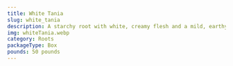 ```yaml
---
title: White Tania
slug: white_tania
description: A starchy root with white, creamy flesh and a mild, earthy flavor. A staple in Caribbean and Latin American cuisines, perfect for soups, stews, mashed dishes, or as a side. High in fiber, vitamin C, potassium, and energy-boosting carbs. Gluten-free and adaptable to vegan/vegetarian diets.
img: whiteTania.webp
category: Roots
packageType: Box
pounds: 50 pounds
---
```

